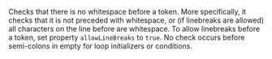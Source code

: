 Checks that there is no whitespace before a token. More specifically, it checks that it is not preceded with whitespace, or (if linebreaks are allowed) all characters on the line before are whitespace. To allow linebreaks before a token, set property `allowLineBreaks` to `true`. No check occurs before semi-colons in empty for loop initializers or conditions.